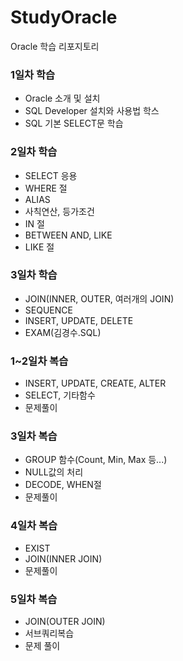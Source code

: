 # StudyOracle
Oracle 학습 리포지토리

### 1일차 학습
- Oracle 소개 및 설치
- SQL Developer 설치와 사용법 학스
- SQL 기본 SELECT문 학습

### 2일차 학습
- SELECT 응용
- WHERE 절
- ALIAS
- 사칙연산, 등가조건
- IN 절
- BETWEEN AND, LIKE
- LIKE 절

### 3일차 학습
- JOIN(INNER, OUTER, 여러개의 JOIN) 
- SEQUENCE
- INSERT, UPDATE, DELETE 
- EXAM(김경수.SQL)

### 1~2일차 복습
- INSERT, UPDATE, CREATE, ALTER
- SELECT, 기타함수
- 문제풀이

### 3일차 복습
- GROUP 함수(Count, Min, Max 등...)
- NULL값의 처리
- DECODE, WHEN절
- 문제풀이

### 4일차 복습
- EXIST
- JOIN(INNER JOIN)
- 문제풀이

### 5일차 복습
- JOIN(OUTER JOIN)
- 서브쿼리복습
- 문제 풀이